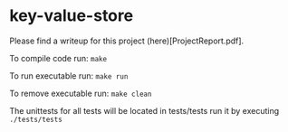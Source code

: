 # key-value-store

Please find a writeup for this project (here)[ProjectReport.pdf].

To compile code run: `make`

To run executable run: `make run`

To remove executable run: `make clean`

The unittests for all tests will be located in tests/tests run it by executing `./tests/tests`

